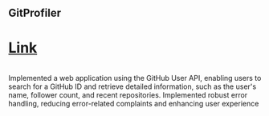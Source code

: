## GitProfiler  
# [Link](https://gitprofilers.netlify.app/)
<br>
Implemented a web application using the GitHub User API, enabling users to search for a GitHub ID and retrieve detailed information, such as the user's name, follower count, and recent repositories. Implemented robust error handling, reducing error-related complaints and enhancing user experience
